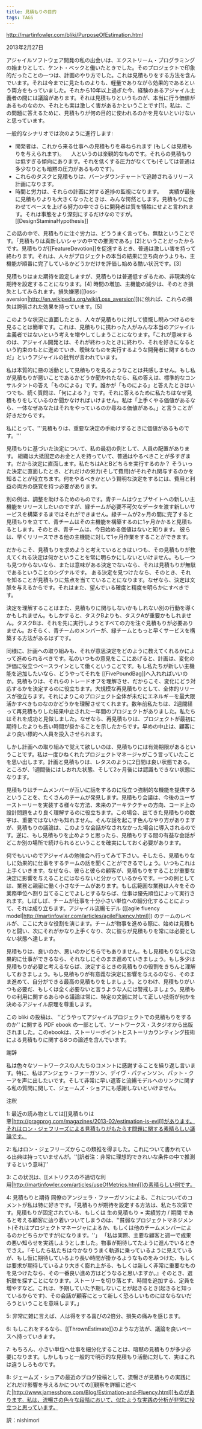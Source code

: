 ```yaml
---
title: 見積もりの目的
tags: TAGS
---
```


http://martinfowler.com/bliki/PurposeOfEstimation.html

2013年2月27日

アジャイルソフトウェア開発の私の出会いは、エクストリーム・プログラミングの始まりとして、ケント・ベックと働いたときでした。そのプロジェクトで印象的だったことの一つは、計画のやり方でした。これは見積もりをする方法を含んでいます。それは今までに見たものよりも、軽量でありながら効果的であるという両方をもっていました。それから10年以上過ぎた今、経験のあるアジャイル主義者の間には議論があります。それは見積もりというものが、本当に行う価値があるものなのか、それとも実は激しく害があるかということです[1]。私は、この問題に答えるために、見積もりが何の目的に使われるのかを見ないといけないと思っています。

一般的なシナリオでは次のように進行します:

* 開発者は、これから来る仕事への見積もりを尋ねられます (もしくは見積もりを与えられます)。
　人というのは楽観的なものです。それらの見積もりは低すぎる傾向にあります。それを低くする圧力がなくても(そしては普通は多少なりとも暗黙の圧力があるものです)。
* これらのタスクと見積もりは、バーンダウンチャートで追跡されるリリース計画になります。
* 時間と労力は、それらの計画に対する進捗の監視になります。
　実績が最後に見積もりよりも大きくなったときは、みんな愕然とします。見積もりに合わせてペースを上げる努力の中でさらに開発者は質を犠牲にせよと言われます。それは事態をより深刻にするだけなのですが。[[DesignStaminaHypothesis]]

この話の中で、見積もりに注ぐ労力は、どううまく言っても、無駄ということです。「見積もりは真新しいシャツの中での推測である」[2]ということだったからです。見積もりが[[FeatureDevotion]]を促進するとき、普通は激しい害を持って終わります。それは、人々がプロジェクトの本当の結果に立ち向かうよりも、主機能が順番に完了しているかどうかだけを評価し始める酷い状況です。[3]

見積もりはまた期待を設定しますが、見積もりは普通低すぎるため、非現実的な期待を設定することになります。[4] 時間の増加、主機能の減少は、そのとき損失としてみられます。損失嫌悪([[loss-aversion|http://en.wikipedia.org/wiki/Loss_aversion]])に依れば、これらの損失は誇張された効果を持っています。[5]

このような状況に直面したとき、人々が見積もりに対して憤慨し睨みつけるのを見ることは簡単です。これは、見積もりに携わった人がみんな本当のアジャイル主義者ではないという考えを増やしてしまうことになります。「これが意味するのは、アジャイル開発とは、それが終わったときに終わり、それを好きになるという約束のもとに進めていき、曖昧なものを実行するような開発者に関するものだ」というアジャイルの批判が言われています。

私は本質的に悪の活動として見積もりを見るようなことは共感しません。もし私が見積もりが悪いことであるかどうか聞かれたなら、私の答えは、標準的なコンサルタントの答え「ものによる」です。誰かが「ものによる」と答えたときはいつでも、続く質問は、「何による？」です。それに答えるために私たちはなぜ見積もりをしているのか聞かなければいけません。私は「上手くやる価値があるなら、一体なぜあなたはそれをやっているのか尋ねる価値がある。」と言うことが好きだからです。

私にとって、'''見積もりは、重要な決定の手助けするときに価値があるものです。'''

見積もりに基づいた決定について、私の最初の例として、人員の配置があります。
組織は大抵固定のお金と人を持っていて、普通はやるべきことが多すぎます。だから決定に直面します。私たちはAとBどちらを実行するのか？ そういった決定に直面したとき、どれだけの労力(そして費用)がそれぞれ関与するのかを知ることが役立ちます。何をやるべきかという賢明な決定をするには、費用と利益の両方の感覚を持つ必要があります。

別の例は、調整を助けるためのものです。青チームはウェブサイトへの新しい主機能をリリースしたいのですが、緑チームが必要不可欠なデータを渡す新しいサービスを構築するまではそれができません。緑チームが2ヶ月の間に完了すると見積もりを立てて、青チームはその主機能を構築するのに1ヶ月かかると見積もるとします。そのとき、青チームは、今日始める価値はないと知ります。
彼らは、早くリリースできる他の主機能に対して1ヶ月作業をすることができます。

だからこそ、見積もりを求めようと考えているときはいつも、その見積もりが教えてくれる決定は何かということを常に明らかにしないといけません。もし一つも見つからないなら、または意味がある決定でないなら、それは見積もりが無駄であるということのシグナルです。
ある決定を見つけたなら、そのとき、それを知ることが見積もりに焦点を当てていることになります。なぜなら、決定は文脈を与えるからです。それはまた、望んでいる確度と精度を明らかにすべきです。

決定を理解することはまた、見積もりに関与しないかもしれない別の行動を導くかもしれません。もしかすると、タスクBよりも、タスクAが重要かもしれません。タスクBは、それを先に実行しようとすべての力を注ぐ見積もりが必要ありません。おそらく、青チームのメンバーが、緑チームともっと早くサービスを構築する方法があるはずです。

同様に、計画への取り組みも、それが意思決定をどのように教えてくれるかによって進められるべきです。私のいつもの意見をここにあげると、計画は、変化の評価に役立つベースラインとして働くということです。もし私たちが新しい主機能を追加したいなら、どうやってそれを [[FivePoundBag]]へ入れればいいのか。見積もりは、それらのトレードオフを理解させ、だからこそ、変化にどう対応するかを決定するのに役立ちます。大規模な再見積もりとして、全体的リリースが役立ちます。それによりこのプロジェクト全体が未だにエネルギーを最大限活かすべきものなのかどうかを理解させてくれます。数年前私たちは、2週間経って再見積もりした結果中止された一年間のプロジェクトがありました。私たちはそれを成功と見做しました。なぜなら、再見積もりは、プロジェクトが最初に期待したよりも長い時間が掛かることを示したからです。早めの中止は、顧客により良い標的へ人員を投入させられます。

しかし計画への取り組みで覚えて欲しいのは、見積もりには有効期限があるということです。私は一度ひねくれたプロジェクトマネージャがこう言っていたことを思い出します。計画と見積もりは、レタスのように2日間は良い状態である。ところが、1週間後にはしおれた状態、そして2ヶ月後には認識もできない状態になります。

見積もりはチームメンバーが互いに話をするのに役立つ強制的な機能を提供するということを、たくさんのチームが発見します。見積もり会議は、今後のユーザーストーリーを実装する様々な方法、未来のアーキテクチャの方向、コード上の設計問題をより良く理解するのに役立ちます。この場合、出てきた見積もりの数字は、重要ではないかも知れません。そんな話を起こす色んなやり方がありますが、見積もりの議論は、このような会話がなされなかった場合に導入されるのです。逆に、もし見積もりを止めようと思ったら、見積もりする間の有益な会話がどこか別の場所で続けられるということを確実にしておく必要があります。

何でもいいのでアジャイルの勉強会へ行ってみて下さい。そしたら、見積もりなしに効果的に仕事をするチームの話を聞くことができるでしょう。いつもこれは上手くいきます。なぜなら、彼らと彼らの顧客が、見積もりをすることが重要な決定に影響を与えることにはならないと分かっているからです。一つの例としては、業務と親密に働く小さなチームがあります。もし広範囲な業務は人々をその業務単位へ割り当てることでよしとするならば、仕事は優先順位によって実行されます。しばしば、チームが仕事を十分小さい単位への細分化することによって、それは成り立ちます。アジャイル流暢モデル ([[agile fluency model|http://martinfowler.com/articles/agileFluency.html]]) のチームのレベルが、ここに大きな役割を演じます。チームが物事を進める際に、始めは見積もりと闘い、次にそれがかなり上手くなり、次に彼らが見積もりを常には必要としない状態へ達します。

見積もりは、良いのか、悪いのかどちらでもありません。もし見積もりなしに効果的に仕事ができるなら、それなしにそのまま進めていきましょう。もし多少は見積もりが必要と考えるならば、決定するときの見積もりの役割をきちんと理解しておきましょう。もし見積もりが有意義な決定に影響を与えるのなら、そのまま進めて、自分ができる最高の見積もりをしましょう。とりわけ、見積もりがいつも必要だ、もしくは全く必要ないと言うような人には警戒しましょう。見積もりの利用に関するあらゆる議論は常に、特定の文脈に対して正しい技術が何かを決めるアジャイル原理を尊重します。

この bliki の投稿は、 ''どうやってアジャイルプロジェクトでの見積もりをするのか'' に関する PDF ebook の一部として、ソートワークス・スタジオから出版されました。このebookは、ストーリーポイントとストーリカウンティング技術による見積もりに関する8つの論述を含んでいます。



謝辞

私は色々なソートワークスの人たちのコメントに感謝することを繰り返し言います。特に、私はアンジェラ・ファーガソン、デイヴ・パティンソン、パット・クーアを声に出したいです。そして非常に早い返答と流暢モデルへのリンクに関する私の質問に関して、ジェームズ・ショアにも感謝しないといけません。


注釈

1: 最近の読み物としては[[見積もりは悪|http://pragprog.com/magazines/2013-02/estimation-is-evil]]があります。それはロン・ジェフリーズによる見積もりがもたらす問題に関する素晴らしい議論です。

2: 私はロン・ジェフリーズからこの類推を得ました。これについて書かれている出典は持っていませんが。''[訳者注：非常に理想的できれいな条件の中で推測するという意味]''

3: この状況は、[[メトリクスの不適切な利用|http://martinfowler.com/articles/useOfMetrics.html]]の素晴らしい例です。

4: 見積もりと期待
同僚のアンジェラ・ファーガソンによる、これについてのコメントが私は特に好きです。「見積もりが期待を設定する方法は、私たち次第です。見積もりが固定されている、もしくは 生の見積もり = 実績労力 / 期間 であると考える顧客に辿り着いついてしまうのは、''貧弱なプロジェクトマネジメント(それはプロジェクトマネージャによるか、もしくは他のチームメンバーによるのかどちらかですが)になります。''」
「私は実際、主要な顧客と週一で成果の悪い知らせを実践しようとしました。物事が期待してたように進んでいるときでさえ。『そしたら私たちは今かなりうまく軌道に乗っているように見えているが、もし仮に期待しているより長い時間が掛かるようなものをみつけた、もしくは要求が期待しているより大きく膨れ上がる、もしくは新しく非常に重要なものを見つけたなら、その一番良い進め方はどうなると思いますか。』そのとき、選択肢を探すことになります。ストーリーを切り落とす、時間を追加する、定員を増やすなど。これは、予期していた予期しないことが起きるとき(起きると知っているからです)、その会話が顧客にとって新しく恐ろしいものにはならないだろうということを意味します。」

5: 非常に雑に言えば、人は得をする喜びの2倍分、損失の痛みを感じます。

6: もしこれをするなら、[[ThrownEstimate]]のような方法が、議論を良いペースへ持っていきます。

7: もちろん、小さい単位へ仕事を細分化することは、暗黙の見積もりが多少必要になります。しかしもっと一般的で明示的な見積もり活動に対して、実はこれは違うしろものです。

8: ジェームズ・ショアの最近のブログ投稿として、流暢さが見積もりの実践にどれだけ影響を与えるかについての[[観察を詳細に述べた|http://www.jamesshore.com/Blog/Estimation-and-Fluency.html]]ものがあります。私は、流暢さの色々な段階において、似たような実践の分析が非常に役立つと思っています。


訳：nishimori

